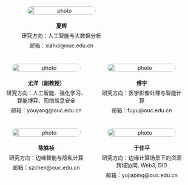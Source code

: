 <div class="profile-row">

  <div class="profile-card">
    <a href="/xia-group.github.io/_pages/teacher/xiahui/">
      <img src="/xia-group.github.io/images/xiahui.jpg" alt="photo" />
    </a>
    <p><strong>夏辉</strong></p>
    <p>研究方向：人工智能与大数据分析</p>
    <p>邮箱：xiahui@ouc.edu.cn</p>
  </div>

</div>


<div class="profile-row">

  <div class="profile-card">
    <a href="/xia-group.github.io/_pages/teacher/youyang/">
      <img src="/xia-group.github.io/images/youyang.png" alt="photo" />
    </a>
    <p><strong>尤洋（副教授）</strong></p>
    <p>研究方向：人工智能、强化学习、智能博弈、网络信息安全</p>
    <p>邮箱：youyang@ouc.edu.cn</p>
  </div>

  <div class="profile-card">
    <a href="/xia-group.github.io/_pages/teacher/fuyu">
      <img src="/xia-group.github.io/images/fuyu.png" alt="photo" />
    </a>
    <p><strong>傅宇</strong></p>
    <p>研究方向：医学影像处理与智能计算</p>
    <p>邮箱：fuyu@ouc.edu.cn</p>
  </div>

















</div>

<div class="profile-row">

  <div class="profile-card">
    <a href="/xia-group.github.io/_pages/teacher/chenshuzhen/">
      <img src="/xia-group.github.io/images/chenshuzhen.jpg" alt="photo" />
    </a>
    <p><strong>陈姝祯</strong></p>
    <p>研究方向：边缘智能与隐私计算</p>
    <p>邮箱：szchen@ouc.edu.cn</p>
  </div>

  <div class="profile-card">
    <a href="/xia-group.github.io/_pages/teacher/yujiaping/">
      <img src="/xia-group.github.io/images/yujiaping.jpg" alt="photo" />
    </a>
    <p><strong>于佳平</strong></p>
    <p>研究方向：边缘计算场景下的资源跨域协同, Web3, DID</p>
    <p>邮箱：yujiaping@ouc.edu.cn</p>
  </div>


</div>




















<style>
  .profile-row {
    display: flex;
@@ -67,31 +86,12 @@
    justify-content: center;
    align-items: flex-start;
  }

  .profile-card {
    flex: 1;
    min-width: 220px;
    max-width: 300px;
    text-align: center;
    padding: 16px;
  }

  .profile-card img {
    width: 100%;
    max-width: 180px;
    height: auto;
    border-radius: 8px;
    margin-bottom: 12px;
    border: 1px solid #ddd;
    border-radius: 12px;
    transition: transform 0.2s ease;
  }

  .profile-card a:hover img {
    transform: scale(1.05);
  }

  .profile-card p {
    margin: 6px 0;
  }
</style>
